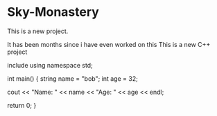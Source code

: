 # Sky-Monastery 
This is a new project.

It has been months since i have even worked on this 
This is a new C++ project 

include <iostream> 
using namespace std; 
  
int main() { 
string name = "bob"; 
int age = 32; 

cout << "Name: " << name << "Age: " << age << endl; 

return 0;
}
